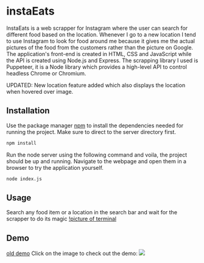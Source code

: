 # instaEats
InstaEats is a web scrapper for Instagram where the user can search for different food based on the location. Whenever I go to a new location I tend to use Instagram to look for food around me because it gives me the actual pictures of the food from the customers rather than the picture on Google.
The application's front-end is created in HTML, CSS and JavaScript while the API is created using Node.js and Express. The scrapping library I used is Puppeteer, it is a Node library which provides a high-level API to control headless Chrome or Chromium.

UPDATED: New location feature added which also displays the location when hovered over image.

## Installation

Use the package manager [npm](https://www.npmjs.com/) to install the dependencies needed for running the project. Make sure to direct to the server directory first.

```bash
npm install
```
Run the node server using the following command and voila, the project should be up and running. Navigate to the webpage and open them in a browser to try the application yourself.
```bash
node index.js
```
## Usage
Search any food item or a location in the search bar and wait for the scrapper to do its magic
[!picture of terminal](https://github.com/prabhnoorsinghchawla/instaEats/blob/master/scrape_terminal.png)

## Demo
[old demo](https://youtu.be/iJLAaFplbw4)
Click on the image to check out the demo:
[<img src="https://img.youtube.com/vi/iJLAaFplbw4/hqdefault.jpg">](https://youtu.be/Z4ik4opOaMk)
